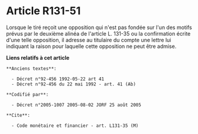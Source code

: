 # Article R131-51

Lorsque le tiré reçoit une opposition qui n'est pas fondée sur l'un des motifs prévus par le deuxième alinéa de l'article L.
131-35 ou la confirmation écrite d'une telle opposition, il adresse au titulaire du compte une lettre lui indiquant la raison
pour laquelle cette opposition ne peut être admise.

**Liens relatifs à cet article**

	**Anciens textes**:

	  - Décret n°92-456 1992-05-22 art 41
	  - Décret n°92-456 du 22 mai 1992 - art. 41 (Ab)

	**Codifié par**:

	  - Décret n°2005-1007 2005-08-02 JORF 25 août 2005

	**Cite**:

	  - Code monétaire et financier - art. L131-35 (M)

